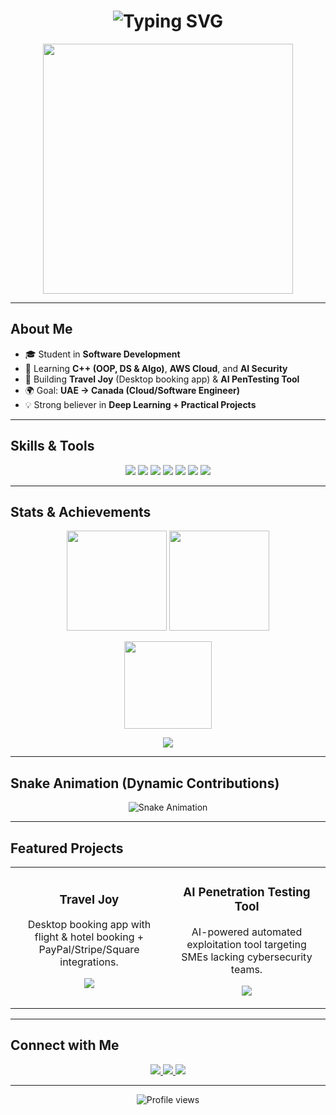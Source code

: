 <!-- Typing Animation -->
<h1 align="center">
  <img src="https://readme-typing-svg.herokuapp.com?font=Fira+Code&weight=600&size=30&pause=1000&center=true&vCenter=true&width=800&lines=Hi+I'm+Kirollos+👋;Software+Development+Student;Cloud+%26+AI+Enthusiast;Cybersecurity+%26+ML+Passionate;Future+Engineer+in+Canada" alt="Typing SVG" />
</h1>

<!-- Animated Banner -->
<p align="center">
  <img src="https://media.giphy.com/media/qgQUggAC3Pfv687qPC/giphy.gif" width="400" />
</p>

---

## **About Me**
- 🎓 Student in **Software Development**
- 🌱 Learning **C++ (OOP, DS & Algo)**, **AWS Cloud**, and **AI Security**
- 🚀 Building **Travel Joy** (Desktop booking app) & **AI PenTesting Tool**
- 🌍 Goal: **UAE → Canada (Cloud/Software Engineer)**
- 💡 Strong believer in **Deep Learning + Practical Projects**

---

## **Skills & Tools**
<p align="center">
  <img src="https://img.shields.io/badge/C++-00599C?style=for-the-badge&logo=c%2B%2B&logoColor=white" />
  <img src="https://img.shields.io/badge/Python-3776AB?style=for-the-badge&logo=python&logoColor=white" />
  <img src="https://img.shields.io/badge/Dart-0175C2?style=for-the-badge&logo=dart&logoColor=white" />
  <img src="https://img.shields.io/badge/AWS-232F3E?style=for-the-badge&logo=amazon-aws&logoColor=white" />
  <img src="https://img.shields.io/badge/Docker-2496ED?style=for-the-badge&logo=docker&logoColor=white" />
  <img src="https://img.shields.io/badge/Linux-FCC624?style=for-the-badge&logo=linux&logoColor=black" />
  <img src="https://img.shields.io/badge/Git-F05032?style=for-the-badge&logo=git&logoColor=white" />
</p>

---

## **Stats & Achievements**
<p align="center">
  <img src="https://github-readme-stats.vercel.app/api?username=YOUR_USERNAME&show_icons=true&theme=radical" height="160" />
  <img src="https://github-readme-streak-stats.herokuapp.com/?user=YOUR_USERNAME&theme=radical" height="160" />
</p>
<p align="center">
  <img src="https://github-readme-stats.vercel.app/api/top-langs/?username=YOUR_USERNAME&layout=compact&theme=radical" height="140" />
</p>

<!-- Trophies -->
<p align="center">
  <img src="https://github-profile-trophy.vercel.app/?username=YOUR_USERNAME&theme=radical&no-frame=true&margin-w=15&margin-h=15" />
</p>

---

## **Snake Animation (Dynamic Contributions)**
<p align="center">
  <img src="https://github.com/YOUR_USERNAME/YOUR_USERNAME/blob/output/github-contribution-grid-snake.svg" alt="Snake Animation" />
</p>

---

## **Featured Projects**
<table>
  <tr>
    <td width="50%">
      <h3 align="center">Travel Joy</h3>
      <p align="center">
        Desktop booking app with flight & hotel booking + PayPal/Stripe/Square integrations.
      </p>
      <p align="center">
        <a href="https://github.com/YOUR_USERNAME/Travel-Joy">
          <img src="https://img.shields.io/badge/View%20Project-181717?style=for-the-badge&logo=github&logoColor=white"/>
        </a>
      </p>
    </td>
    <td width="50%">
      <h3 align="center">AI Penetration Testing Tool</h3>
      <p align="center">
        AI-powered automated exploitation tool targeting SMEs lacking cybersecurity teams.
      </p>
      <p align="center">
        <a href="https://github.com/YOUR_USERNAME/AI-Pentest-Tool">
          <img src="https://img.shields.io/badge/View%20Project-181717?style=for-the-badge&logo=github&logoColor=white"/>
        </a>
      </p>
    </td>
  </tr>
</table>

---

## **Connect with Me**
<p align="center">
  <a href="https://www.linkedin.com/in/YOUR_LINK/">
    <img src="https://img.shields.io/badge/LinkedIn-0077B5?style=for-the-badge&logo=linkedin&logoColor=white" />
  </a>
  <a href="mailto:YOUR_EMAIL@gmail.com">
    <img src="https://img.shields.io/badge/Gmail-EA4335?style=for-the-badge&logo=gmail&logoColor=white" />
  </a>
  <a href="https://github.com/YOUR_USERNAME">
    <img src="https://img.shields.io/badge/GitHub-181717?style=for-the-badge&logo=github&logoColor=white" />
  </a>
</p>

---

<p align="center">
  <img src="https://komarev.com/ghpvc/?username=YOUR_USERNAME&style=flat-square&color=blue" alt="Profile views" />
</p>
